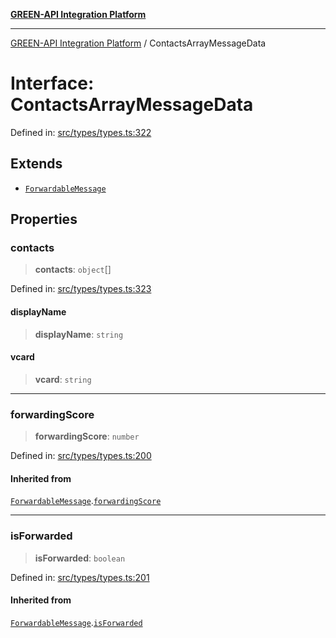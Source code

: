 [**GREEN-API Integration Platform**](../README.md)

***

[GREEN-API Integration Platform](../globals.md) / ContactsArrayMessageData

# Interface: ContactsArrayMessageData

Defined in: [src/types/types.ts:322](https://github.com/green-api/greenapi-integration/blob/1e2009040b9fbee0c78f6935b3e8b1d1b6550313/src/types/types.ts#L322)

## Extends

- [`ForwardableMessage`](ForwardableMessage.md)

## Properties

### contacts

> **contacts**: `object`[]

Defined in: [src/types/types.ts:323](https://github.com/green-api/greenapi-integration/blob/1e2009040b9fbee0c78f6935b3e8b1d1b6550313/src/types/types.ts#L323)

#### displayName

> **displayName**: `string`

#### vcard

> **vcard**: `string`

***

### forwardingScore

> **forwardingScore**: `number`

Defined in: [src/types/types.ts:200](https://github.com/green-api/greenapi-integration/blob/1e2009040b9fbee0c78f6935b3e8b1d1b6550313/src/types/types.ts#L200)

#### Inherited from

[`ForwardableMessage`](ForwardableMessage.md).[`forwardingScore`](ForwardableMessage.md#forwardingscore)

***

### isForwarded

> **isForwarded**: `boolean`

Defined in: [src/types/types.ts:201](https://github.com/green-api/greenapi-integration/blob/1e2009040b9fbee0c78f6935b3e8b1d1b6550313/src/types/types.ts#L201)

#### Inherited from

[`ForwardableMessage`](ForwardableMessage.md).[`isForwarded`](ForwardableMessage.md#isforwarded)
